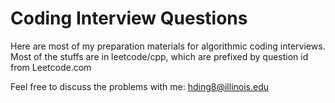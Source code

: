 # Coding Interview Questions
Here are most of my preparation materials for algorithmic coding interviews. Most of the stuffs are in leetcode/cpp, which are prefixed by question id from Leetcode.com

Feel free to discuss the problems with me: <a href="mailto:hding8@illinois.edu">hding8@illinois.edu</a>
